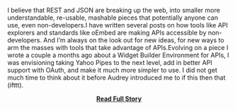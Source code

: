 <p>I believe that REST and JSON are breaking up the web, into smaller more understandable, re-usable, mashable pieces that potentially anyone can use, even non-developers.I have written several posts on how tools like API explorers and standards like oEmbed are making APIs accessible by non-developers.&nbsp;And I&rsquo;m always on the look out for new ideas, for new ways to arm the masses with tools that take advantage of APIs.Evolving on a piece I wrote a couple a months ago about a Widget Builder Environment for APIs, I was envisioning taking Yahoo Pipes to the next level, add in better API support with OAuth, and make it much more simpler to use.&nbsp;I did not get much time to think about it before Audrey introduced me to if this then that (ifttt).</p>
<center><p><a href="http://www.apievangelist.com/2011/09/13/api-automation-for-the-masses-with-if-this-then-that/" style='padding:25px; font-sze:18px; font-weight: bold;'>Read Full Story</a></p></center>
